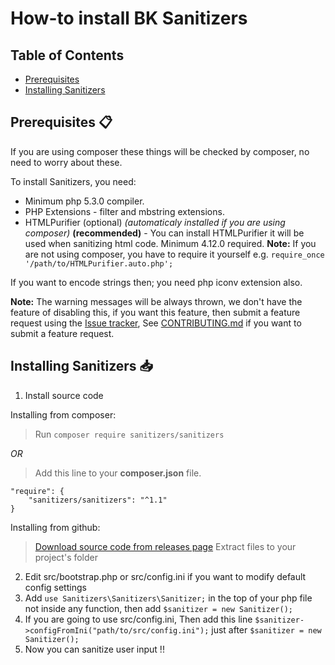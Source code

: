 <link rel="stylesheet" href="https://puneetgopinath.github.io/css/main.css" />

# How-to install BK Sanitizers

## Table of Contents

 * [Prerequisites](#prerequisites)
 * [Installing Sanitizers](#installing-sanitizers)

<h2><a name="prerequisites">Prerequisites 📋</a></h2>

If you are using composer these things will be checked by composer, no need to worry about these.

To install Sanitizers, you need:

 * Minimum php 5.3.0 compiler.
 * PHP Extensions - filter and mbstring extensions.
 * HTMLPurifier (optional) *(automaticaly installed if you are using composer)* **(recommended)** - You can install HTMLPurifier it will be used when sanitizing html code. Minimum 4.12.0 required. **Note:** If you are not using composer, you have to require it yourself e.g. `require_once '/path/to/HTMLPurifier.auto.php';`

If you want to encode strings then; you need php iconv extension also.

**Note:** The warning messages will be always thrown, we don't have the feature of disabling this, if you want this feature, then submit a feature request using the [Issue tracker](https://github.com/PuneetGopinath/Sanitizers/issues), See [CONTRIBUTING.md](.github/CONTRIBUTING.md#using-the-issue-tracker) if you want to submit a feature request.

<h2><a name="installing-sanitizers">Installing Sanitizers 📥</a></h2>

1. Install source code

Installing from composer:
> Run `composer require sanitizers/sanitizers`

*OR*

> Add this line to your **composer.json** file.

```
"require": {
    "sanitizers/sanitizers": "^1.1"
}
```

Installing from github:
> [Download source code from releases page](https://github.com/PuneetGopinath/Sanitizers/releases/)
> Extract files to your project's folder

2. Edit src/bootstrap.php or src/config.ini if you want to modify default config settings
3. Add `use Sanitizers\Sanitizers\Sanitizer;` in the top of your php file not inside any function, then add `$sanitizer = new Sanitizer();`
4. If you are going to use src/config.ini, Then add this line `$sanitizer->configFromIni("path/to/src/config.ini");` just after `$sanitizer = new Sanitizer();`
5. Now you can sanitize user input !!
